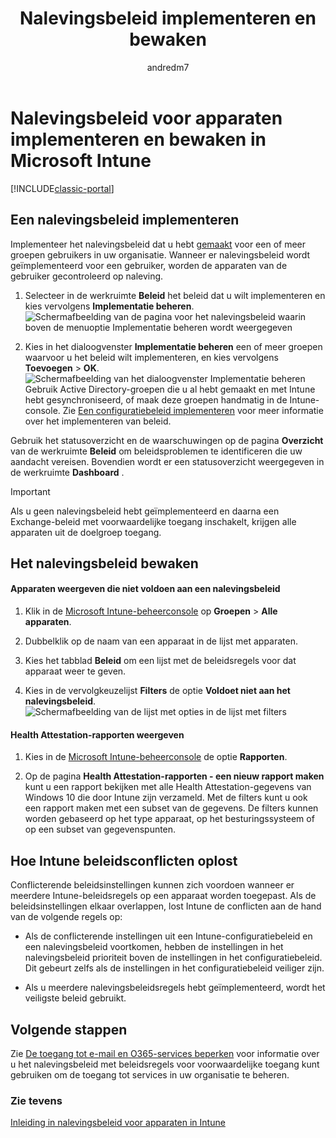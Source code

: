 ﻿---
title: Nalevingsbeleid implementeren en bewaken
description: Volg de stapsgewijze instructies in dit onderwerp om een nalevingsbeleid voor apparaten te implementeren en te bewaken.
keywords: 
author: andredm7
ms.author: andredm
manager: angrobe
ms.date: 11/14/2016
ms.topic: article
ms.prod: 
ms.service: microsoft-intune
ms.technology: 
ms.assetid: d8f246d4-0d86-4c8b-a1bf-9977985506d8
ROBOTS: NOINDEX,NOFOLLOW
ms.reviewer: chrisgre
ms.suite: ems
ms.custom: intune-classic
ms.openlocfilehash: ae914e755b809eda55abc5dc069c9ee2897d9ff4
ms.sourcegitcommit: 1a54bdf22786aea1cf1b497d54024470e1024aeb
ms.translationtype: HT
ms.contentlocale: nl-NL
ms.lasthandoff: 10/10/2017
---
# <a name="deploy-and-monitor-a-device-compliance-policy-in-microsoft-intune"></a>Nalevingsbeleid voor apparaten implementeren en bewaken in Microsoft Intune

[!INCLUDE[classic-portal](../includes/classic-portal.md)]

## <a name="deploy-a-compliance-policy"></a>Een nalevingsbeleid implementeren
Implementeer het nalevingsbeleid dat u hebt [gemaakt](create-a-device-compliance-policy-in-microsoft-intune.md) voor een of meer groepen gebruikers in uw organisatie. Wanneer er nalevingsbeleid wordt geïmplementeerd voor een gebruiker, worden de apparaten van de gebruiker gecontroleerd op naleving.

1.  Selecteer in de werkruimte **Beleid** het beleid dat u wilt implementeren en kies vervolgens **Implementatie beheren**.
![Schermafbeelding van de pagina voor het nalevingsbeleid waarin boven de menuoptie Implementatie beheren wordt weergegeven](./media/intune-sa-3c-deploy-compliance-policy2.png)

2.  Kies in het dialoogvenster **Implementatie beheren** een of meer groepen waarvoor u het beleid wilt implementeren, en kies vervolgens **Toevoegen** > **OK**.
![Schermafbeelding van het dialoogvenster Implementatie beheren](./media/intune-sa-3d-deploy-compliance-policy3-Manage.png) Gebruik Active Directory-groepen die u al hebt gemaakt en met Intune hebt gesynchroniseerd, of maak deze groepen handmatig in de Intune-console. Zie [Een configuratiebeleid implementeren](manage-settings-and-features-on-your-devices-with-microsoft-intune-policies.md) voor meer informatie over het implementeren van beleid.

Gebruik het statusoverzicht en de waarschuwingen op de pagina **Overzicht** van de werkruimte **Beleid** om beleidsproblemen te identificeren die uw aandacht vereisen. Bovendien wordt er een statusoverzicht weergegeven in de werkruimte **Dashboard** .

> [!IMPORTANT]
> Als u geen nalevingsbeleid hebt geïmplementeerd en daarna een Exchange-beleid met voorwaardelijke toegang inschakelt, krijgen alle apparaten uit de doelgroep toegang.

## <a name="monitor-the-compliance-policy"></a>Het nalevingsbeleid bewaken

#### <a name="to-view-devices-that-do-not-conform-to-a-compliance-policy"></a>Apparaten weergeven die niet voldoen aan een nalevingsbeleid

1.  Klik in de [Microsoft Intune-beheerconsole](https://manage.microsoft.com) op **Groepen** > **Alle apparaten**.

2.  Dubbelklik op de naam van een apparaat in de lijst met apparaten.

3.  Kies het tabblad **Beleid** om een lijst met de beleidsregels voor dat apparaat weer te geven.

4.  Kies in de vervolgkeuzelijst **Filters** de optie **Voldoet niet aan het nalevingsbeleid**.
![Schermafbeelding van de lijst met opties in de lijst met filters](./media/intune-sa-3e-view-device-noncompliance.png)

#### <a name="to-view-the-health-attestation-reports"></a>Health Attestation-rapporten weergeven

1.  Kies in de [Microsoft Intune-beheerconsole](https://manage.microsoft.com) de optie **Rapporten**.

2.  Op de pagina **Health Attestation-rapporten - een nieuw rapport maken** kunt u een rapport bekijken met alle Health Attestation-gegevens van Windows 10 die door Intune zijn verzameld. Met de filters kunt u ook een rapport maken met een subset van de gegevens. De filters kunnen worden gebaseerd op het type apparaat, op het besturingssysteem of op een subset van gegevenspunten.

## <a name="how-intune-resolves-policy-conflicts"></a>Hoe Intune beleidsconflicten oplost
Conflicterende beleidsinstellingen kunnen zich voordoen wanneer er meerdere Intune-beleidsregels op een apparaat worden toegepast. Als de beleidsinstellingen elkaar overlappen, lost Intune de conflicten aan de hand van de volgende regels op:

-   Als de conflicterende instellingen uit een Intune-configuratiebeleid en een nalevingsbeleid voortkomen, hebben de instellingen in het nalevingsbeleid prioriteit boven de instellingen in het configuratiebeleid. Dit gebeurt zelfs als de instellingen in het configuratiebeleid veiliger zijn.

-   Als u meerdere nalevingsbeleidsregels hebt geïmplementeerd, wordt het veiligste beleid gebruikt.

## <a name="next-steps"></a>Volgende stappen
Zie [De toegang tot e-mail en O365-services beperken](restrict-access-to-email-and-o365-services-with-microsoft-intune.md) voor informatie over u het nalevingsbeleid met beleidsregels voor voorwaardelijke toegang kunt gebruiken om de toegang tot services in uw organisatie te beheren.


### <a name="see-also"></a>Zie tevens
[Inleiding in nalevingsbeleid voor apparaten in Intune](introduction-to-device-compliance-policies-in-microsoft-intune.md)

